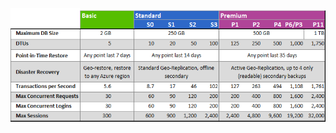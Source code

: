 ![Niveaux de service et niveaux de performances](./media/sql-database-service-tiers-table/sql-database-service-tiers-table.png)

<!---HONumber=Oct15_HO3-->